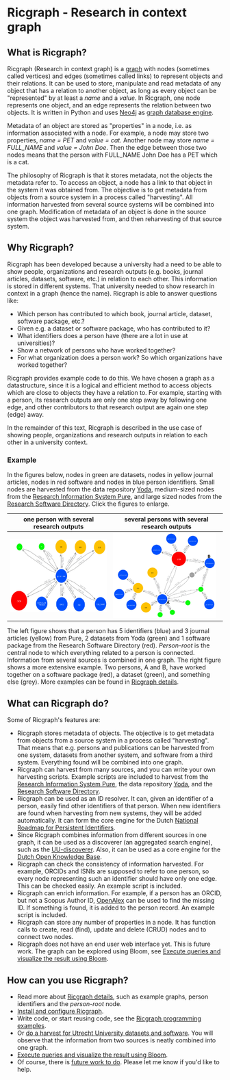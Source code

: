 # Ricgraph - Research in context graph

## What is Ricgraph?

Ricgraph (Research in context graph) is a
[graph](https://en.wikipedia.org/wiki/Graph_theory) with
nodes (sometimes called vertices)
and edges (sometimes called links) to represent objects and their relations.
It can be used to store, manipulate and read metadata of any object that
has a relation to another object,
as long as every object can be "represented" by at least a *name* and a *value*.
In Ricgraph, one node represents one object, and an edge represents the
relation between two objects.
It is written in Python and uses [Neo4j](https://neo4j.com)
as [graph database engine](https://en.wikipedia.org/wiki/Graph_database).

Metadata of an object are stored as "properties"
in a node, i.e. as information associated with a node.
For example, a node may store two properties, *name = PET* and
*value = cat*. Another node may store *name = FULL_NAME* and *value = John Doe*.
Then the edge between those two nodes means that the person with FULL_NAME John Doe
has a PET which is a cat.

The philosophy of Ricgraph is that it stores metadata, not the objects the metadata
refer to. To access an object, a node has a link to that object in
the system it was obtained from. The objective is to get metadata from
objects from a source system in a process called "harvesting".
All information harvested from several source systems will be combined into one graph.
Modification of metadata of an object is
done in the source system the object was
harvested from, and then reharvesting of that source system.

## Why Ricgraph?

Ricgraph has been developed because a university had a need to be able to show
people, organizations and research outputs
(e.g. books, journal articles, datasets, software, etc.)
in relation to each other. This information is stored in different systems.
That university needed to show research in context in a
graph (hence the name).
Ricgraph is able to answer questions like:

* Which person has contributed to which book, journal article, dataset,
  software package, etc.?
* Given e.g. a dataset or software package, who has contributed to it?
* What identifiers does a person have (there are a lot in use at universities)?
* Show a network of persons who have worked together?
* For what organization does a person work? So which organizations have worked together?

Ricgraph provides example code to do this. We have chosen a
graph as a datastructure, since it is a logical and efficient
method to access objects
which are close to objects they have a relation to. For example,
starting with a person, its research outputs are only one
step away by following one edge, and other contributors to that research output are
again one step (edge) away.

In the remainder of this text, Ricgraph is described in the use case of
showing people, organizations and research outputs in relation to each other
in a university context.

### Example

In the figures below, nodes in green are datasets, nodes in yellow journal articles,
nodes in red software and nodes in blue person identifiers. Small nodes are harvested from
the data repository [Yoda](https://search.datacite.org/repositories/delft.uu),
medium-sized nodes from
the [Research Information System Pure](https://www.elsevier.com/solutions/pure),
and large sized nodes from the
[Research Software Directory](https://research-software-directory.org).
Click the figures to enlarge.

| one person with several research outputs          | several persons with several research outputs        |
|---------------------------------------------------|------------------------------------------------------|
| <img src="docs/images/rcg-all1.jpg" height="170"> | <img src="docs/images/rcg-all2-ab.jpg" height="200"> |

The left figure shows that a person has 5 identifiers (blue) and 3 journal articles (yellow)
from Pure,
2 datasets from Yoda (green) and 1 software package from the Research Software Directory (red).
*Person-root* is the central node to which everything related to a person is connected.
Information from several sources is combined in one graph.
The right figure shows a more extensive example. Two persons, A and B, have worked together on
a software package (red), a dataset (green), and something else (grey).
More examples can be found in [Ricgraph details](docs/ricgraph_details.md).

## What can Ricgraph do?

Some of Ricgraph's features are:

* Ricgraph stores metadata of objects.
  The objective is to get metadata from
  objects from a source system in a process called "harvesting".
  That means that e.g. persons and publications
  can be harvested from one system, datasets from another system, and software from a third system.
  Everything found will be combined into one graph.
* Ricgraph can harvest from many sources, and you can write your own
  harvesting scripts. Example scripts are included to
  harvest from the [Research Information System Pure](https://www.elsevier.com/solutions/pure),
  the data repository [Yoda](https://search.datacite.org/repositories/delft.uu),
  and the [Research Software Directory](https://research-software-directory.org).
* Ricgraph can be used as an ID resolver. It can, given an identifier of a person,
  easily find other identifiers of that person. When new identifiers are found when
  harvesting from new systems,
  they will be added automatically. It can form the core engine for the Dutch
  [National Roadmap for Persistent
  Identifiers](https://www.surf.nl/en/national-roadmap-for-persistent-identifiers).
* Since Ricgraph combines information from different sources in one graph, it
  can be used as a discoverer (an aggregated search engine), such as the
  [UU-discoverer](https://itforresearch.uu.nl/wiki/UU-discoverer).
  Also, it can be used as a core engine for the
  [Dutch Open Knowledge
  Base](https://communities.surf.nl/en/open-research-information/article/building-an-open-knowledge-base).
* Ricgraph can check the consistency of information harvested. For example, ORCIDs and ISNIs
  are supposed to refer to one person, so every node representing such an identifier should have
  only one edge. This can be checked easily.
  An example script is included.
* Ricgraph can enrich information. For example,
  if a person has an ORCID, but not a Scopus Author ID,
  [OpenAlex](https://openalex.org) can be used
  to find the missing ID. If something is found, it is added to the person record.
  An example script is included.
* Ricgraph can store any number of properties in a node.
  It has function calls to
  create, read (find), update and delete (CRUD) nodes and to connect two nodes.
* Ricgraph does not have an end user web interface yet. This is future work.
  The graph can be explored using Bloom,
  see [Execute queries and visualize the result using Bloom](docs/ricgraph_neo4j_bloom_use.md).

## How can you use Ricgraph?

* Read more about [Ricgraph details](docs/ricgraph_details.md),
  such as example graphs, person identifiers and the *person-root* node.
* [Install and configure Ricgraph](docs/ricgraph_install_configure.md).
* Write code, or start reusing code,
  see the [Ricgraph programming examples](docs/ricgraph_programming_examples.md).
* Or [do a harvest for Utrecht University datasets and
  software](docs/ricgraph_programming_examples.md#harvest-of-utrecht-university-datasets-and-software).
  You will observe that the information from two sources is neatly combined into one graph.
* [Execute queries and visualize the result using Bloom](docs/ricgraph_neo4j_bloom_use.md).
* Of course, there is [future work to do](docs/ricgraph_future_work.md). Please let me know
  if you'd like to help.

